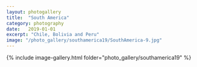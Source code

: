 ```yaml
---
layout: photogallery
title:  "South America"
category: photography
date:   2019-01-01
excerpt: "Chile, Bolivia and Peru"
image: "/photo_gallery/southamerica19/SouthAmerica-9.jpg"
---
```

<!-- ## Berlin Over The Years -->
{% include image-gallery.html folder="photo_gallery/southamerica19" %}

